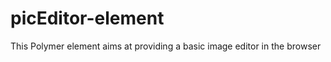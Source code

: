 picEditor-element
================

This Polymer element aims at providing a basic image editor in the browser
